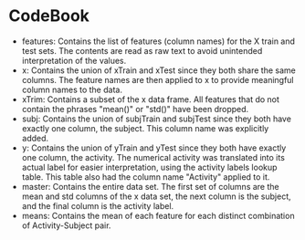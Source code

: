 # CodeBook

- features: Contains the list of features (column names) for the X train and test sets.  The contents are read as raw text to avoid unintended interpretation of the values.
- x: Contains the union of xTrain and xTest since they both share the same columns.  The feature names are then applied to x to provide meaningful column names to the data.
- xTrim: Contains a subset of the x data frame.  All features that do not contain the phrases "mean()" or "std()" have been dropped.
- subj: Contains the union of subjTrain and subjTest since they both have exactly one column, the subject.  This column name was explicitly added.
- y: Contains the union of yTrain and yTest since they both have exactly one column, the activity.  The numerical activity was translated into its actual label for easier interpretation, using the activity labels lookup table.  This table also had the column name "Activity" applied to it.
- master: Contains the entire data set.  The first set of columns are the mean and std columns of the x data set, the next column is the subject, and the final column is the activity label.
- means: Contains the mean of each feature for each distinct combination of Activity-Subject pair.
